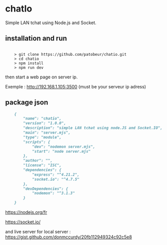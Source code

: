 # chatIo
Simple LAN tchat using Node.js and Socket.


## installation and run

```console

    > git clone https://github.com/patobeur/chatio.git
    > cd chatio
    > npm install
    > npm run dev
```
then start a web page on server ip. 

Exemple : http://192.168.1.105:3500 (must be your serveur ip adress)


## package json
```md
    {
        "name": "chatio",
        "version": "1.0.0",
        "description": "simple LAN tchat using node.JS and Socket.IO",
        "main": "server.mjs",
        "type": "module",
        "scripts": {
            "dev": "nodemon server.mjs",
            "start": "node server.mjs"
        },
        "author": "",
        "license": "ISC",
        "dependencies": {
            "express": "^4.21.2",
            "socket.io": "^4.7.5"
        },
        "devDependencies": {
            "nodemon": "^3.1.3"
        }
    }

```


https://nodejs.org/fr

https://socket.io/

and live server for local server : https://gist.github.com/donmccurdy/20fb112949324c92c5e8